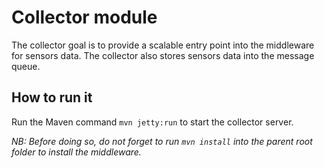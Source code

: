 # Collector module

The collector goal is to provide a scalable entry point into the middleware for sensors data. The collector also stores sensors data into the message queue.

## How to run it

Run the Maven command `mvn jetty:run` to start the collector server.

*NB: Before doing so, do not forget to run `mvn install` into the parent root folder to install the middleware.*